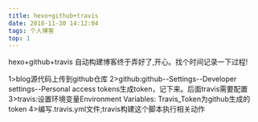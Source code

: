 ```yaml
---
title: hexo+github+travis
date: 2018-11-30 14:12:04
tags: 个人博客
top: 1
---
```

hexo+github+travis 自动构建博客终于弄好了,开心。找个时间记录一下过程!

1>blog源代码上传到github仓库
2>github:github--Settings--Developer settings--Personal access tokens生成token，记下来。后面travis需要配置
3>travis:设置环境变量Environment Variables: Travis_Token为github生成的token
4>编写.travis.yml文件;travis构建这个脚本执行相关动作
